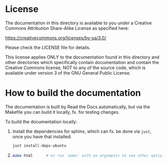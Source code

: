 # License

The documentation in this directory is available to you under a Creative
Commons Attribution Share-Alike License as specified here:

https://creativecommons.org/licenses/by-sa/3.0/

Please check the LICENSE file for details.

This license applies ONLY to the documentation found in this directory and
other directories which specifically contain documentation and contain the
Creative Commons license, NOT to any of the source code, which is available
under version 3 of the GNU General Public License.

# How to build the documentation

The documentation is built by Read the Docs automatically, but via the Makefile you can build it locally, fx. for testing
changes.

To build the documentation locally:
1. Install the dependencies for sphinx, which can fx. be done via `just`, once you have that installed:
   ```bash
   just install-deps-ubuntu
   ```
2.
   ```bash
   make html      # or run `make` with no arguments to see other options
   ```
